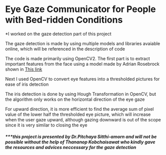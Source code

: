 <h1>Eye Gaze Communicator for People with Bed-ridden Conditions
</h1>
<p>*I worked on the gaze detection part of this project</p>
<p> The gaze detection is made by using multiple models and libraries avaiable online, which will be referenced in the description of code<p>
<div>
  <p> The code is made primarily using OpenCV2. The first part is to extract important features from the face using a model made by Adrian Rosebrock
  shown in <a href="https://www.pyimagesearch.com/2017/04/03/facial-landmarks-dlib-opencv-python/">This link</a>
  <p> Next I used OpenCV to convert eye features into a thresholded pictures for ease of iris detection</p>
  <p> The iris detection is done by using Hough Transformation in OpenCV, but the algorithm only works on the horizontal direction
  of the eye gaze</p>
  <p> For upward direction, it is more efficient to find the average sum of pixel value of the lower half the thresholded eye picture,
  which will increase when the user gaze upward, although gazing downward is out of the scope since it is very similar to closing the eye</p>
  <h5>***this project is presented by Dr.Pitchaya Sitthi-amorn and will not be possible without the help of Thananop Kobchaisawat who kindly
  gave the resources and advices neccessary for the gaze detection</h5>
</div>
